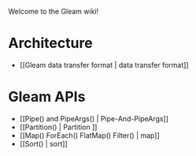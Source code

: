 Welcome to the Gleam wiki!

# Architecture
* [[Gleam data transfer format | data transfer format]]

# Gleam APIs
* [[Pipe() and PipeArgs() | Pipe-And-PipeArgs]]
* [[Partition() | Partition ]]
* [[Map() ForEach() FlatMap() Filter() | map]]
* [[Sort() | sort]]
